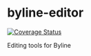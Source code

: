 # byline-editor

[![Coverage Status](https://coveralls.io/repos/nymag/byline-editor/badge.svg?t=cuxfVU)](https://coveralls.io/r/nymag/byline-editor)

Editing tools for Byline


